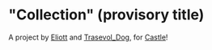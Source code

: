 # "Collection" (provisory title)

A project by [Eliott](https://twitter.com/Eliott_MacR) and [Trasevol_Dog](https://twitter.com/TRASEVOL_DOG), for [Castle](https://castle.games)!

